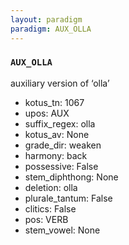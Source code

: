 ```yaml
---
layout: paradigm
paradigm: AUX_OLLA
---
```

### ` AUX_OLLA `

auxiliary version of ‘olla’
* kotus_tn: 1067
* upos: AUX
* suffix_regex: olla
* kotus_av: None
* grade_dir: weaken
* harmony: back
* possessive: False
* stem_diphthong: None
* deletion: olla
* plurale_tantum: False
* clitics: False
* pos: VERB
* stem_vowel: None
